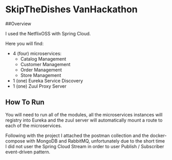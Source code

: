 # SkipTheDishes VanHackathon


##Overview

I used the NetflixOSS with Spring Cloud.

Here you will find:
 - 4 (four) microservices: 
    - Catalog Management
    - Customer Management
    - Order Management
    - Store Management
 - 1 (one) Eureka Service Discovery
 - 1 (one) Zuul Proxy Server

## How To Run

You will need to run all of the modules, all the microservices instances will registry into Eureka and the zuul server will automatically mount a route to each of the microservices.

Following with the project I attached the postman collection and the docker-compose with MongoDB and RabbitMQ, unfortunately due to the short time I did not user the Spring Cloud Stream in order to user Publish / Subscriber event-driven pattern.    

